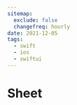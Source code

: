 ```yaml
---
sitemap:
  exclude: false
  changefreq: hourly
date: 2021-12-05
tags:
  - swift
  - ios
  - swiftui
---
```


# Sheet
